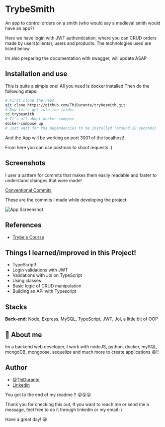 # TrybeSmith

An app to control orders on a smith (who would say a medieval smith would have an app?)

Here we have login with JWT authentication, where you can CRUD orders made by users(clients), users and products. The technologies used are listed below

Im also preparing the documentation with swagger, will update ASAP

## Installation and use

This is quite a simple one!
All you need is docker installed
Then do the following steps:

```bash
# First clone the repo
git clone https://github.com/ThiDurante/trybesmith.git
# Now let's get into the folder
cd trybesmith
# It's all about docker compose
docker-compose up
# Just wait for the dependencies to be installed (around 20 seconds)
```

And the App will be working on port 3001 of the localhost!

From here you can use postman to shoot requests :)

## Screenshots

I user a pattern for commits that makes them easily readable and faster to understand changes that were made! 

[Conventional Commits](https://www.conventionalcommits.org/en/v1.0.0/)

These are the commits I made while developing the project:

![App Screenshot](https://i.imgur.com/zMzYTmu.png)

## References

- [Trybe's Course](https://www.betrybe.com/)

## Things I learned/improved in this Project!

- TypeScript!
- Login validations with JWT
- Validations with Joi on TypeScript
- Using classes
- Basic logic of CRUD manipulation
- Building an API with Typescript

## Stacks

**Back-end:** Node, Express, MySQL, TypeScript, JWT, Joi, a little bit of OOP

## 🚀 About me

Im a backend web developer, I work with nodeJS, python, docker, mySQL, mongoDB, mongoose, sequelize and much more to create applications 😃!!

## Author

- [@ThiDurante](https://www.github.com/ThiDurante)
- [Linkedin](https://www.linkedin.com/in/thidurante/)

You got to the end of my readme !! 😮😮😮

Thank you for checking this out, If you want to reach me or send me a message, feel free to do it through linkedin or my email :)

Have a great day! 😀
